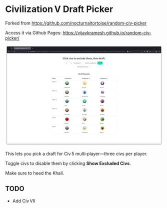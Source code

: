 # Civilization V Draft Picker

Forked from <https://github.com/nocturnaltortoise/random-civ-picker>

Access it via Github Pages: https://vijaykramesh.github.io/random-civ-picker/

![Screenshot of the draft picker UI](images/screenshot.png)

This lets you pick a draft for Civ 5 multi‑player—three civs per player.

Toggle civs to disable them by clicking **Show Excluded Civs**.

Make sure to heed the Khall.

## TODO
* Add Civ VII
